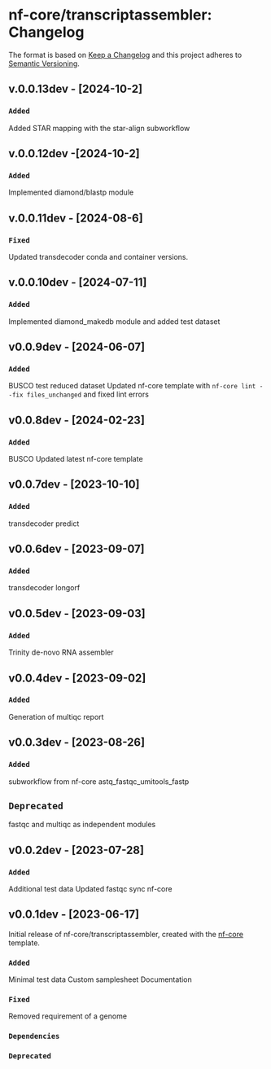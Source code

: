 # nf-core/transcriptassembler: Changelog

The format is based on [Keep a Changelog](https://keepachangelog.com/en/1.0.0/)
and this project adheres to [Semantic Versioning](https://semver.org/spec/v2.0.0.html).


## v.0.0.13dev - [2024-10-2]

### `Added`

Added STAR mapping with the star-align subworkflow

## v.0.0.12dev -[2024-10-2]

### `Added`

Implemented diamond/blastp module


## v.0.0.11dev - [2024-08-6]

### `Fixed`

Updated transdecoder conda and container versions.

## v.0.0.10dev - [2024-07-11]

### `Added`

Implemented diamond_makedb module and added test dataset

## v0.0.9dev - [2024-06-07]

### `Added`

BUSCO test reduced dataset
Updated nf-core template with `nf-core lint --fix files_unchanged` and fixed lint errors

## v0.0.8dev - [2024-02-23]

### `Added`

BUSCO
Updated latest nf-core template

## v0.0.7dev - [2023-10-10]

### `Added`

transdecoder predict

## v0.0.6dev - [2023-09-07]

### `Added`

transdecoder longorf

## v0.0.5dev - [2023-09-03]

### `Added`

Trinity de-novo RNA assembler

## v0.0.4dev - [2023-09-02]

### `Added`

Generation of multiqc report

## v0.0.3dev - [2023-08-26]

### `Added`

subworkflow from nf-core astq_fastqc_umitools_fastp

## `Deprecated`

fastqc and multiqc as independent modules

## v0.0.2dev - [2023-07-28]

### `Added`

Additional test data
Updated fastqc
sync nf-core

## v0.0.1dev - [2023-06-17]

Initial release of nf-core/transcriptassembler, created with the [nf-core](https://nf-co.re/) template.

### `Added`

Minimal test data
Custom samplesheet
Documentation

### `Fixed`

Removed requirement of a genome

### `Dependencies`

### `Deprecated`
